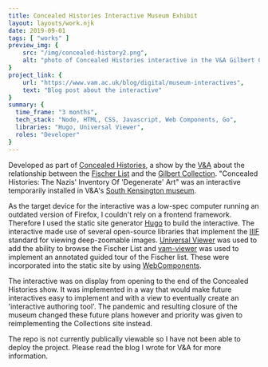 ```yaml
---
title: Concealed Histories Interactive Museum Exhibit
layout: layouts/work.njk
date: 2019-09-01
tags: [ "works" ]
preview_img: {
	src: "/img/concealed-history2.png",
	alt: "photo of Concealed Histories interactive in the V&A Gilbert Collections gallery",
}
project_link: {
	url: "https://www.vam.ac.uk/blog/digital/museum-interactives",
	text: "Blog post about the interactive"
}
summary: {
  time_frame: "3 months",
  tech_stack: "Node, HTML, CSS, Javascript, Web Components, Go",
  libraries: "Hugo, Universal Viewer",
  roles: "Developer"
}
---
```


Developed as part of [Concealed Histories](https://www.vam.ac.uk/exhibitions/concealed-histories-uncovering-the-story-of-nazi-looting), a show by the [V&A](https://www.vam.ac.uk/) about the relationship between the [Fischer List](https://www.vam.ac.uk/articles/explore-entartete-kunst-the-nazis-inventory-of-degenerate-art#?xywh=-2454%2C-303%2C8987%2C6044) and the [Gilbert Collection](https://www.vam.ac.uk/collections/gilbert-collection). "Concealed Histories: The Nazis' Inventory Of 'Degenerate' Art" was an interactive temporarily installed in V&A's [South Kensington museum](https://www.vam.ac.uk/south-kensington). 

As the target device for the interactive was a low-spec computer running an outdated version of Firefox, I couldn't rely on a frontend framework. Therefore I used the static site generator [Hugo](https://gohugo.io/) to build the interactive. The interactive made use of several open-source libraries that implement the [IIIF](https://iiif.io/) standard for viewing deep-zoomable images. [Universal Viewer](https://universalviewer.io/) was used to add the ability to browse the Fischer List and [vam-viewer](https://github.com/digirati-co-uk/vam-viewer) was used to implement an annotated guided tour of the Fischer list. These were incorporated into the static site by using [WebComponents](https://developer.mozilla.org/en-US/docs/Web/API/Web_components). 

The interactive was on display from opening to the end of the Concealed Histories show. It was implemented in a way that would make future interactives easy to implement and with a view to eventually create an 'interactive authoring tool'. The pandemic and resulting closure of the museum changed these future plans however and priority was given to reimplementing the Collections site instead.

The repo is not currently publically viewable  so I have not been able to deploy the project. Please read the blog I wrote for V&A for more information. 